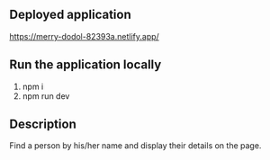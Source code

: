 ## Deployed application
https://merry-dodol-82393a.netlify.app/

## Run the application locally
1. npm i
2. npm run dev

## Description

Find a person by his/her name and display their details on the page.
